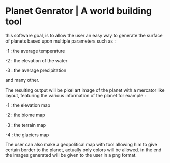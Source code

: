 # Planet Genrator | A world building tool

this software goal, is to allow the user an easy way to 
generate the surface of planets based upon multiple parameters
such as :

 -1 : the average temperature
 
 -2 : the elevation of the water
 
 -3 : the average precipitation
 
and many other.

The resulting output will be pixel art image of the planet
with a mercator like layout, featuring the various information 
of the planet for example :

 -1 : the elevation map
 
 -2 : the biome map
 
 -3 : the terrain map
 
 -4 : the glaciers map
 

The user can also make a geopolitical map with tool allowing 
him to give certain border to the planet, actually only colors 
will be allowed.
in the end the images generated will be given to the user in
a png format.
